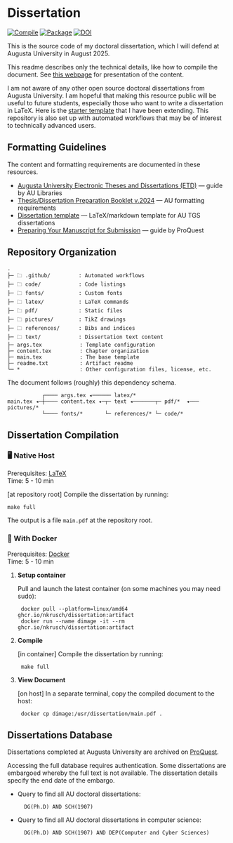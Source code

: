 # Dissertation

[![Compile](https://github.com/nkrusch/thesis/actions/workflows/compile.yaml/badge.svg)](https://github.com/nkrusch/thesis/actions/workflows/compile.yaml)
[![Package](https://github.com/nkrusch/dissertation/actions/workflows/package.yaml/badge.svg)](https://github.com/nkrusch/dissertation/actions/workflows/package.yaml)
[![DOI](https://zenodo.org/badge/DOI/10.5281/zenodo.15288398.svg)](https://doi.org/10.5281/zenodo.15288398)

This is the source code of my doctoral dissertation,  which I will defend at Augusta University in August 2025.

This readme describes only the technical details, like how to compile the document.
See [this webpage](https://neea.pl/posts/dissertation) for presentation of the content.

I am not aware of any other open source doctoral dissertations from Augusta University.
I am hopeful that making this resource public will be useful to future students, especially those who want to write a dissertation in LaTeX.
Here is the [starter template](https://github.com/aubertc/au_ccs_dissertation_template/) that I have been extending.
This repository is also set up with automated workflows that may be of interest to technically advanced users.

## Formatting Guidelines

The content and formatting requirements are documented in these resources.

* [Augusta University Electronic Theses and Dissertations (ETD)](https://guides.augusta.edu/etd) — guide by AU Libraries
* [Thesis/Dissertation Preparation Booklet v.2024](https://augustauniversity.app.box.com/s/vj0ygpy8tvyqmsbae8y0qp9767ta7jb9) — AU formatting requirements
* [Dissertation template](https://github.com/aubertc/au_ccs_dissertation_template/) — LaTeX/markdown template for AU TGS dissertations
* [Preparing Your Manuscript for Submission](https://about.proquest.com/globalassets/proquest/files/pdf-files/preparing-your-manuscript.pdf) — guide by ProQuest

## Repository Organization
 
    .
    ├─ 🗀 .github/         : Automated workflows
    ├─ 🗀 code/            : Code listings
    ├─ 🗀 fonts/           : Custom fonts
    ├─ 🗀 latex/           : LaTeX commands
    ├─ 🗀 pdf/             : Static files
    ├─ 🗀 pictures/        : TikZ drawings
    ├─ 🗀 references/      : Bibs and indices
    ├─ 🗀 text/            : Dissertation text content
    ├─ args.tex            : Template configuration
    ├─ content.tex         : Chapter organization
    ├─ main.tex            : The base template
    ├─ readme.txt          : Artifact readme
    └─ *                   : Other configuration files, license, etc.

The document follows (roughly) this dependency schema.
 
               ┌──── args.tex ◂────── latex/*      
    main.tex ◂─┼──── content.tex ◂─┬─ text ◂───────┬─ pdf/*  ◂─── pictures/*      
               └──── fonts/*       └─ references/* └─ code/*
                    

## Dissertation Compilation

### 🖥️ Native Host

Prerequisites: [LaTeX](https://www.latex-project.org/get/)    
Time: 5 - 10 min

[at repository root] Compile the dissertation by running:
    
    make full 

The output is a file `main.pdf` at the repository root.

### 🐳 With Docker

Prerequisites: [Docker](https://docs.docker.com/engine/install/)    
Time: 5 - 10 min

1. **Setup container**
 
   Pull and launch the latest container (on some machines you may need sudo):
 
        docker pull --platform=linux/amd64 ghcr.io/nkrusch/dissertation:artifact
        docker run --name dimage -it --rm ghcr.io/nkrusch/dissertation:artifact  

2. **Compile** 

    [in container] Compile the dissertation by running:
    
        make full

3. **View Document**

    [on host] In a separate terminal, copy the compiled document to the host:
    
        docker cp dimage:/usr/dissertation/main.pdf .

## Dissertations Database

Dissertations completed at Augusta University are archived on [ProQuest](https://www.proquest.com).

Accessing the full database requires authentication.
Some dissertations are embargoed whereby the full text is not available.
The dissertation details specify the end date of the embargo.

* Query to find all AU doctoral dissertations:

        DG(Ph.D) AND SCH(1907)

* Query to find all AU doctoral dissertations in computer science:

        DG(Ph.D) AND SCH(1907) AND DEP(Computer and Cyber Sciences)


